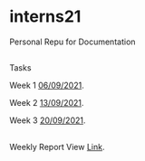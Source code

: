 # interns21
Personal Repu for Documentation

##
Tasks 

Week 1 [06/09/2021](https://arahmandc.github.io/interns21/06092021).

Week 2 [13/09/2021](https://arahmandc.github.io/interns21/13092021).

Week 3 [20/09/2021](https://arahmandc.github.io/interns21/20092021).

##
Weekly Report View [Link](https://arahmandc.github.io/interns21/report).

